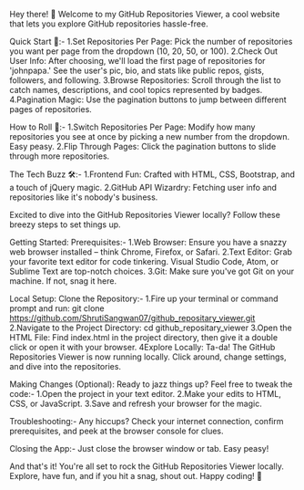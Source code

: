 Hey there! 👋 Welcome to my GitHub Repositories Viewer, a cool website that lets you explore GitHub repositories hassle-free.

Quick Start 🚀:-
1.Set Repositories Per Page: Pick the number of repositories you want per page from the dropdown (10, 20, 50, or 100).
2.Check Out User Info: After choosing, we'll load the first page of repositories for 'johnpapa.' See the user's pic, bio, and stats like public repos, gists, followers, and following.
3.Browse Repositories: Scroll through the list to catch names, descriptions, and cool topics represented by badges.
4.Pagination Magic: Use the pagination buttons to jump between different pages of repositories.

How to Roll 🔄:-
1.Switch Repositories Per Page: Modify how many repositories you see at once by picking a new number from the dropdown. Easy peasy.
2.Flip Through Pages: Click the pagination buttons to slide through more repositories.

The Tech Buzz 🛠️:-
1.Frontend Fun: Crafted with HTML, CSS, Bootstrap, and a touch of jQuery magic.
2.GitHub API Wizardry: Fetching user info and repositories like it's nobody's business.


Excited to dive into the GitHub Repositories Viewer locally? Follow these breezy steps to set things up.

Getting Started:
Prerequisites:-
1.Web Browser: Ensure you have a snazzy web browser installed – think Chrome, Firefox, or Safari.
2.Text Editor: Grab your favorite text editor for code tinkering. Visual Studio Code, Atom, or Sublime Text are top-notch choices.
3.Git: Make sure you've got Git on your machine. If not, snag it here.

Local Setup:
Clone the Repository:-
1.Fire up your terminal or command prompt and run: git clone https://github.com/ShrutiSangwan07/github_repositary_viewer.git
2.Navigate to the Project Directory: cd github_repositary_viewer
3.Open the HTML File: Find index.html in the project directory, then give it a double click or open it with your browser.
4Explore Locally: Ta-da! The GitHub Repositories Viewer is now running locally. Click around, change settings, and dive into the repositories.

Making Changes (Optional):
Ready to jazz things up? Feel free to tweak the code:-
1.Open the project in your text editor.
2.Make your edits to HTML, CSS, or JavaScript.
3.Save and refresh your browser for the magic.

Troubleshooting:-
Any hiccups? Check your internet connection, confirm prerequisites, and peek at the browser console for clues.

Closing the App:-
Just close the browser window or tab. Easy peasy!

And that's it! You're all set to rock the GitHub Repositories Viewer locally. Explore, have fun, and if you hit a snag, shout out. Happy coding! 🚀
